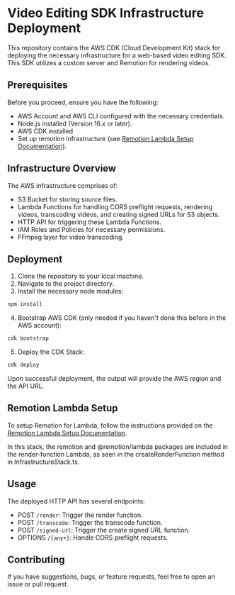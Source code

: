 # Video Editing SDK Infrastructure Deployment

This repository contains the AWS CDK (Cloud Development Kit) stack for deploying the necessary infrastructure for a web-based video editing SDK. This SDK utilizes a custom server and Remotion for rendering videos.

## Prerequisites

Before you proceed, ensure you have the following:

- AWS Account and AWS CLI configured with the necessary credentials.
- Node.js installed (Version 16.x or later).
- AWS CDK installed
- Set up remotion infrastructure (see [Remotion Lambda Setup Documentation](https://www.remotion.dev/docs/lambda/setup)).

## Infrastructure Overview

The AWS infrastructure comprises of:

- S3 Bucket for storing source files.
- Lambda Functions for handling CORS preflight requests, rendering videos, transcoding videos, and creating signed URLs for S3 objects.
- HTTP API for triggering these Lambda Functions.
- IAM Roles and Policies for necessary permissions.
- FFmpeg layer for video transcoding.

## Deployment

1. Clone the repository to your local machine.
2. Navigate to the project directory.
3. Install the necessary node modules:

```bash
npm install 
```

4. Bootstrap AWS CDK (only needed if you haven't done this before in the AWS account):

```bash
cdk bootstrap
```

5. Deploy the CDK Stack:

```bash
cdk deploy
```

Upon successful deployment, the output will provide the AWS region and the API URL.

## Remotion Lambda Setup

To setup Remotion for Lambda, follow the instructions provided on the [Remotion Lambda Setup Documentation](https://www.remotion.dev/docs/lambda/setup).

In this stack, the remotion and @remotion/lambda packages are included in the render-function Lambda, as seen in the createRenderFunction method in InfrastructureStack.ts.

## Usage
The deployed HTTP API has several endpoints:

- POST `/render`: Trigger the render function.
- POST `/transcode`: Trigger the transcode function.
- POST `/signed-url`: Trigger the create signed URL function.
- OPTIONS `/{any+}`: Handle CORS preflight requests.

## Contributing

If you have suggestions, bugs, or feature requests, feel free to open an issue or pull request.